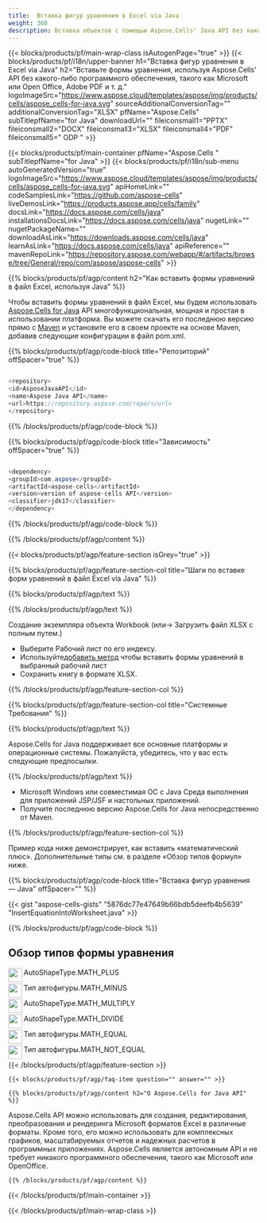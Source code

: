 ```yaml
---
title:  Вставка фигур уравнения в Excel via Java
weight: 360
description: Вставка объектов с помощью Aspose.Cells' Java API без какого-либо программного обеспечения, такого как Microsoft или Open Office, Adobe PDF и т. д.
---
```

{{< blocks/products/pf/main-wrap-class isAutogenPage="true" >}}
{{< blocks/products/pf/i18n/upper-banner h1="Вставка фигур уравнения в Excel via Java" h2="Вставьте формы уравнения, используя Aspose.Cells\' API без какого-либо программного обеспечения, такого как Microsoft или Open Office, Adobe PDF и т. д." logoImageSrc="https://www.aspose.cloud/templates/aspose/img/products/cells/aspose_cells-for-java.svg" sourceAdditionalConversionTag="" additionalConversionTag="XLSX" pfName="Aspose.Cells" subTitlepfName="for Java" downloadUrl="" fileiconsmall1="PPTX" fileiconsmall2="DOCX" fileiconsmall3="XLSX" fileiconsmall4="PDF" fileiconsmall5=" ODP " >}}

{{< blocks/products/pf/main-container pfName="Aspose.Cells " subTitlepfName="for Java" >}}
{{< blocks/products/pf/i18n/sub-menu autoGeneratedVersion="true" logoImageSrc="https://www.aspose.cloud/templates/aspose/img/products/cells/aspose_cells-for-java.svg" apiHomeLink="" codeSamplesLink="https://github.com/aspose-cells" liveDemosLink="https://products.aspose.app/cells/family" docsLink="https://docs.aspose.com/cells/java" installationsDocsLink="https://docs.aspose.com/cells/java" nugetLink="" nugetPackageName="" downloadAsLink="https://downloads.aspose.com/cells/java" learnAsLink="https://docs.aspose.com/cells/java" apiReference="" mavenRepoLink="https://repository.aspose.com/webapp/#/artifacts/browse/tree/General/repo/com/aspose/aspose-cells" >}}

{{% blocks/products/pf/agp/content h2="Как вставить формы уравнений в файл Excel, используя Java" %}}

 Чтобы вставить формы уравнений в файл Excel, мы будем использовать
 [Aspose.Cells for Java](https://products.aspose.com/cells/java) 
 API многофункциональная, мощная и простая в использовании платформа. Вы можете скачать его последнюю версию прямо с
 [Maven](https://repository.aspose.com/webapp/#/artifacts/browse/tree/General/repo/com/aspose/aspose-cells) 
 и установите его в своем проекте на основе Maven, добавив следующие конфигурации в файл pom.xml.

{{% blocks/products/pf/agp/code-block title="Репозиторий" offSpacer="true" %}}

```cs

<repository>
<id>AsposeJavaAPI</id>
<name>Aspose Java API</name>
<url>https://repository.aspose.com/repo/</url>
</repository>

```

{{% /blocks/products/pf/agp/code-block %}}

{{% blocks/products/pf/agp/code-block title="Зависимость" offSpacer="true" %}}

```cs

<dependency>
<groupId>com.aspose</groupId>
<artifactId>aspose-cells</artifactId>
<version>version of aspose-cells API</version>
<classifier>jdk17</classifier>
</dependency>

```

{{% /blocks/products/pf/agp/code-block %}}

{{% /blocks/products/pf/agp/content %}}

{{< blocks/products/pf/agp/feature-section isGrey="true" >}}

{{% blocks/products/pf/agp/feature-section-col title="Шаги по вставке форм уравнений в файл Excel via Java" %}}

{{% blocks/products/pf/agp/text %}}

{{% /blocks/products/pf/agp/text %}}

Создание экземпляра объекта Workbook (или-> Загрузить файл XLSX с полным путем.)
+ Выберите Рабочий лист по его индексу.
 + Используйте[добавить метод](https://reference.aspose.com/cells/java/com.aspose.cells/shapecollection/#addAutoShape-int-int-int-int-int-int-int-) чтобы вставить формы уравнений в выбранный рабочий лист
+ Сохранить книгу в формате XLSX.

{{% /blocks/products/pf/agp/feature-section-col %}}

{{% blocks/products/pf/agp/feature-section-col title="Системные Требования" %}}

{{% blocks/products/pf/agp/text %}}

 Aspose.Cells for Java поддерживает все основные платформы и операционные системы. Пожалуйста, убедитесь, что у вас есть следующие предпосылки.

{{% /blocks/products/pf/agp/text %}}

- Microsoft Windows или совместимая ОС с Java Среда выполнения для приложений JSP/JSF и настольных приложений.
- Получите последнюю версию Aspose.Cells for Java непосредственно от Maven.

{{% /blocks/products/pf/agp/feature-section-col %}}

Пример кода ниже демонстрирует, как вставить «математический плюс». Дополнительные типы см. в разделе «Обзор типов формул» ниже.

{{% blocks/products/pf/agp/code-block title="Вставка фигур уравнения — Java" offSpacer="" %}}

{{< gist "aspose-cells-gists" "5876dc77e47649b66bdb5deefb4b5639" "InsertEquationIntoWorksheet.java" >}}

{{% /blocks/products/pf/agp/code-block %}}

<div class="container-fluid features-section bg-gray">
 <a class="anchor" id="features" name="features">
 </a>
 <div class="row">
  <div class="container">
   <h2 class="pr-ft">
 Обзор типов формы уравнения
   </h2>
   <div class="col-lg-4">
    <!--em class="fa fa-chrome ico-blue fa-2x col-lg-2">
    </em-->
    <img src="/cells/net/shapes/insert-equation-shapes-to-excel/plus.png" align="left" width="28" height="28">
    <p class="col-lg-10">
 AutoShapeType.MATH_PLUS
    </p>
   </div>
   <div class="col-lg-4">
    <img src="/cells/net/shapes/insert-equation-shapes-to-excel/minus.png" align="left" width="28" height="28">
    <p class="col-lg-10">
 Тип автофигуры.MATH_MINUS
    </p>
   </div>
   <div class="col-lg-4">
    <img src="/cells/net/shapes/insert-equation-shapes-to-excel/multiplication.png" align="left" width="28" height="28">
    <p class="col-lg-10">
 AutoShapeType.MATH_MULTIPLY
    </p>
   </div>
   <div class="col-lg-4">
    <img src="/cells/net/shapes/insert-equation-shapes-to-excel/division.png" align="left" width="28" height="28">
    <p class="col-lg-10">
 AutoShapeType.MATH_DIVIDE
    </p>
   </div>
   <div class="col-lg-4">
    <img src="/cells/net/shapes/insert-equation-shapes-to-excel/equals.png" align="left" width="28" height="28">
    <p class="col-lg-10">
 Тип автофигуры.MATH_EQUAL
    </p>
   </div>
   <div class="col-lg-4">
    <img src="/cells/net/shapes/insert-equation-shapes-to-excel/not_equal.png" align="left" width="28" height="28">
    <p class="col-lg-10">
 Тип автофигуры.MATH_NOT_EQUAL
    </p>
   </div>
  </div>
 </div>
</div>

{{< /blocks/products/pf/agp/feature-section >}}

    {{< blocks/products/pf/agp/faq-item question="" answer="" >}}
 

<!-- aboutfile Starts -->

    {{% blocks/products/pf/agp/content h2="О Aspose.Cells for Java API" %}}

 Aspose.Cells API можно использовать для создания, редактирования, преобразования и рендеринга Microsoft форматов Excel в различные форматы. Кроме того, его можно использовать для комплексных графиков, масштабируемых отчетов и надежных расчетов в программных приложениях. Aspose.Cells является автономным API и не требует никакого программного обеспечения, такого как Microsoft или OpenOffice.


    {{% /blocks/products/pf/agp/content %}}

    


{{< /blocks/products/pf/main-container >}}
    
{{< /blocks/products/pf/main-wrap-class >}}
